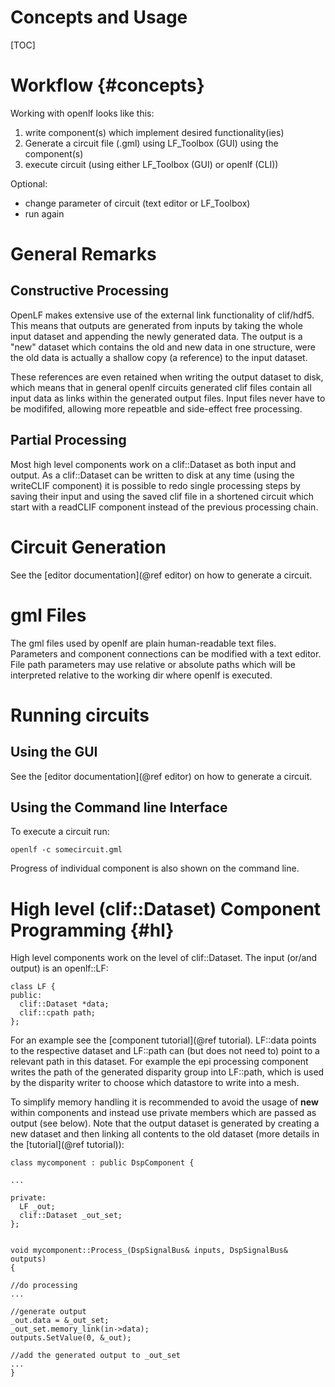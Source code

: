 Concepts and Usage
================

[TOC]

# Workflow {#concepts}

Working with openlf looks like this:
1. write component(s) which implement desired functionality(ies)
1. Generate a circuit file (.gml) using LF_Toolbox (GUI) using the component(s)
1. execute circuit (using either LF_Toolbox (GUI) or openlf (CLI))

Optional:
- change parameter of circuit (text editor or LF_Toolbox)
- run again

# General Remarks

## Constructive Processing

OpenLF makes extensive use of the external link functionality of clif/hdf5. This means that outputs are generated from inputs by taking the whole input dataset and appending the newly generated data. The output is a "new" dataset which contains the old and new data in one structure, were the old data is actually a shallow copy (a reference) to the input dataset. 

These references are even retained when writing the output dataset to disk, which means that in general openlf circuits generated clif files contain all input data as links within the generated output files. Input files never have to be modififed, allowing more repeatble and side-effect free processing.

## Partial Processing

Most high level components work on a clif::Dataset as both input and output. As a clif::Dataset can be written to disk at any time (using the writeCLIF component) it is possible to redo single processing steps by saving their input and using the saved clif file in a shortened circuit which start with a readCLIF component instead of the previous processing chain.

# Circuit Generation

See the [editor documentation](@ref editor) on how to generate a circuit.

# gml Files

The gml files used by openlf are plain human-readable text files. Parameters and component connections can be modified with a text editor.
File path parameters may use relative or absolute paths which will be interpreted relative to the working dir where openlf is executed.

# Running circuits

## Using the GUI

See the [editor documentation](@ref editor) on how to generate a circuit.

## Using the Command line Interface

To execute a circuit run:
```
openlf -c somecircuit.gml
```
Progress of individual component is also shown on the command line.

# High level (clif::Dataset) Component Programming {#hl}

High level components work on the level of clif::Dataset. The input (or/and output) is an openlf::LF:
~~~~~~~~~~~~~{.cpp}
class LF {
public:
  clif::Dataset *data;
  clif::cpath path;
}; 
~~~~~~~~~~~~~

For an example see the [component tutorial](@ref tutorial). LF::data points to the respective dataset and LF::path can (but does not need to) point to a relevant path in this dataset. For example the epi processing component writes the path of the generated disparity group into LF::path, which is used by the disparity writer to choose which datastore to write into a mesh.

To simplify memory handling it is recommended to avoid the usage of **new** within components and instead use private members which are passed as output (see below). Note that the output dataset is generated by creating a new dataset and then linking all contents to the old dataset (more details in the [tutorial](@ref tutorial)):

~~~~~~~~~~~~~{.cpp}
class mycomponent : public DspComponent {

...

private:
  LF _out;
  clif::Dataset _out_set;
};


void mycomponent::Process_(DspSignalBus& inputs, DspSignalBus& outputs)
{

//do processing
...

//generate output
_out.data = &_out_set;
_out_set.memory_link(in->data);
outputs.SetValue(0, &_out);

//add the generated output to _out_set
... 
}
~~~~~~~~~~~~~

